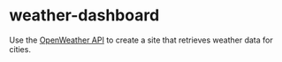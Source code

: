 # weather-dashboard
Use the [OpenWeather API](https://openweathermap.org/api) to create a site that retrieves weather data for cities. 
